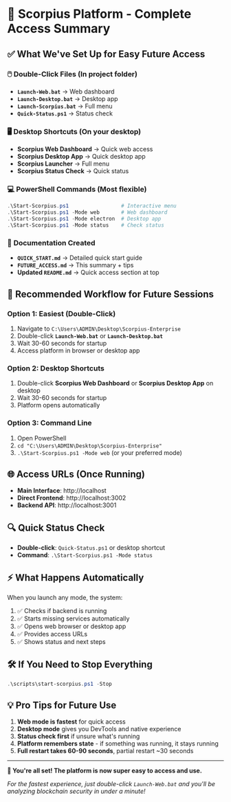 # 🦂 Scorpius Platform - Complete Access Summary

## ✅ **What We've Set Up for Easy Future Access**

### 🖱️ **Double-Click Files** (In project folder)
- **`Launch-Web.bat`** → Web dashboard
- **`Launch-Desktop.bat`** → Desktop app
- **`Launch-Scorpius.bat`** → Full menu
- **`Quick-Status.ps1`** → Status check

### 🖥️ **Desktop Shortcuts** (On your desktop)
- **Scorpius Web Dashboard** → Quick web access
- **Scorpius Desktop App** → Quick desktop app
- **Scorpius Launcher** → Full menu
- **Scorpius Status Check** → Quick status

### 💻 **PowerShell Commands** (Most flexible)
```powershell
.\Start-Scorpius.ps1                 # Interactive menu
.\Start-Scorpius.ps1 -Mode web       # Web dashboard
.\Start-Scorpius.ps1 -Mode electron  # Desktop app
.\Start-Scorpius.ps1 -Mode status    # Check status
```

### 📖 **Documentation Created**
- **`QUICK_START.md`** → Detailed quick start guide
- **`FUTURE_ACCESS.md`** → This summary + tips
- **Updated `README.md`** → Quick access section at top

## 🎯 **Recommended Workflow for Future Sessions**

### **Option 1: Easiest (Double-Click)**
1. Navigate to `C:\Users\ADMIN\Desktop\Scorpius-Enterprise`
2. Double-click **`Launch-Web.bat`** or **`Launch-Desktop.bat`**
3. Wait 30-60 seconds for startup
4. Access platform in browser or desktop app

### **Option 2: Desktop Shortcuts**
1. Double-click **Scorpius Web Dashboard** or **Scorpius Desktop App** on desktop
2. Wait 30-60 seconds for startup
3. Platform opens automatically

### **Option 3: Command Line**
1. Open PowerShell
2. `cd "C:\Users\ADMIN\Desktop\Scorpius-Enterprise"`
3. `.\Start-Scorpius.ps1 -Mode web` (or your preferred mode)

## 🌐 **Access URLs** (Once Running)
- **Main Interface**: http://localhost
- **Direct Frontend**: http://localhost:3002
- **Backend API**: http://localhost:3001

## 🔍 **Quick Status Check**
- **Double-click**: `Quick-Status.ps1` or desktop shortcut
- **Command**: `.\Start-Scorpius.ps1 -Mode status`

## ⚡ **What Happens Automatically**

When you launch any mode, the system:
1. ✅ Checks if backend is running
2. ✅ Starts missing services automatically
3. ✅ Opens web browser or desktop app
4. ✅ Provides access URLs
5. ✅ Shows status and next steps

## 🛠️ **If You Need to Stop Everything**
```powershell
.\scripts\start-scorpius.ps1 -Stop
```

## 💡 **Pro Tips for Future Use**

1. **Web mode is fastest** for quick access
2. **Desktop mode** gives you DevTools and native experience
3. **Status check first** if unsure what's running
4. **Platform remembers state** - if something was running, it stays running
5. **Full restart takes 60-90 seconds**, partial restart ~30 seconds

---

**🎉 You're all set! The platform is now super easy to access and use.**

*For the fastest experience, just double-click `Launch-Web.bat` and you'll be analyzing blockchain security in under a minute!*
